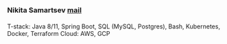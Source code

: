 ### Nikita Samartsev [mail](mailto:samartsevnikita@gmail.com)
#### 

T-stack: Java 8/11, Spring Boot, SQL (MySQL, Postgres), Bash, Kubernetes, Docker, Terraform
Cloud: AWS, GCP

<!--
**smrzvns/smrzvns** is a ✨ _special_ ✨ repository because its `README.md` (this file) appears on your GitHub profile.

Here are some ideas to get you started:

- 🔭 I’m currently working on ...
- 🌱 I’m currently learning Cloud Technologies.
- 👯 I’m looking to collaborate on ...
- 💬 Ask me about ...
- 📫 How to reach me: ...
- 😄 Pronouns: ...
- ⚡ Fun fact: ...
-->

